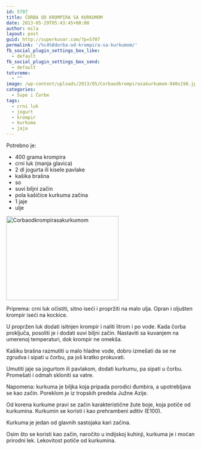 ```yaml
---
id: 5707
title: ČORBA OD KROMPIRA SA KURKUMOM
date: 2013-05-29T05:43:45+00:00
author: mila
layout: post
guid: http://superkuvar.com/?p=5707
permalink: '/%c4%8dorba-od-krompira-sa-kurkumom/'
fb_social_plugin_settings_box_like:
  - default
fb_social_plugin_settings_box_send:
  - default
totvreme:
  - ""
image: /wp-content/uploads/2013/05/Corbaodkrompirasakurkumom-940x198.jpg
categories:
  - Supe i Čorbe
tags:
  - crni luk
  - jogurt
  - krompir
  - kurkuma
  - jaja
---
```

Potrebno je:

  * 400 grama krompira
  * crni luk (manja glavica)
  * 2 dl jogurta ili kisele pavlake
  * kašika brašna
  * so
  * suvi biljni začin
  * pola kašičice kurkuma začina
  * 1 jaje
  * ulje

<img class="alignnone size-medium wp-image-5708" src="//superkuvar.com/wp-content/uploads/2013/05/Corbaodkrompirasakurkumom-300x225.jpg" alt="Corbaodkrompirasakurkumom" width="300" height="225" /> 

Priprema: crni luk očistiti, sitno iseći i propržiti na malo ulja. Opran i oljušten krompir iseći na kockice.

U propržen luk dodati isitnjen krompir i naliti litrom i po vode. Kada čorba proključa, posoliti je i dodati suvi biljni začin. Nastaviti sa kuvanjem na umerenoj temperaturi, dok krompir ne omekša.

Kašiku brašna razmutiti u malo hladne vode, dobro izmešati da se ne zgrudva i sipati u čorbu, pa još kratko prokuvati.

Umutiti jaje sa jogurtom ili pavlakom, dodati kurkumu, pa sipati u čorbu. Promešati i odmah skloniti sa vatre.

Napomena: kurkuma je biljka koja pripada porodici đumbira, a upotrebljava se kao začin. Poreklom je iz tropskih predela Južne Azije.

Od korena kurkume pravi se začin karakteristične žute boje, koja potiče od kurkumina. Kurkumin se koristi i kao prehrambeni aditiv (E100).

Kurkuma je jedan od glavnih sastojaka kari začina.

Osim što se koristi kao začin, naročito u indijskoj kuhinji, kurkuma je i moćan prirodni lek. Lekovitost potiče od kurkumina.